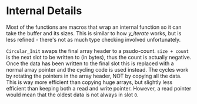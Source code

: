 # Internal Details

Most of the functions are macros that wrap an internal function so it can take the buffer and its
sizes.  This is similar to how *y_iterate* works, but is less refined - there's not as much type
checking involved unfortunately.

`Circular_Init` swaps the final array header to a psudo-count.  `size + count` is the next slot to
be written to (in bytes), thus the count is actually negative.  Once the data has been written to
the final slot this is replaced with a normal array pointer and the cycling code is used instead.
The cycles work by rotating the pointers in the array header, NOT by copying all the data.  This is
way more efficient than copying huge arrays, but slightly less efficient than keeping both a read
and write pointer.  However, a read pointer would mean that the oldest data is not always in slot
`0`.

